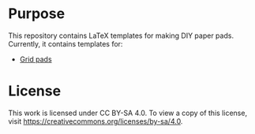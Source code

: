# Purpose

This repository contains LaTeX templates for making DIY paper pads. Currently,
it contains templates for:

* [Grid pads](gridpad)

# License

This work is licensed under CC BY-SA 4.0. To view a copy of this license, visit
https://creativecommons.org/licenses/by-sa/4.0.
